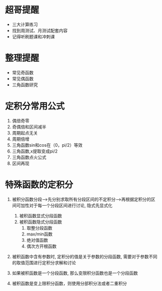 # 超哥提醒
- 三大计算练习
- 找到周测试、月测试配套内容
- 记得听刷题课和冲刺课

# 整理提醒
- 常见奇函数
- 常见偶函数
- 三角函数研究

# 定积分常用公式
1. 偶倍奇零
2. 奇偶倍和区间减半
3. 周期起点无关
4. 周期倍增
5. 三角函数sin和cos在（0，pi/2）等效
6. 三角函数,x提取变成pi/2
7. 三角函数点火公式
8. 区间再现


# 特殊函数的定积分
1. 被积分函数分段-->先分别求取所有分段区间的不定积分-->再根据定积分的区间可加性对于每一个分段区间进行讨论, 隐式先显式化
	1. 被积函数显式分段函数
	2. 被积函数隐式分段函数
		1. 取整分段函数
		2. max/min函数
		3. 绝对值函数
		4. 偶次方开根函数

2. 被积函数中含有参数时, 定积分的值是关于参数的分段函数, 需要对于参数不同的取值范围进行定积分求解和讨论

3. 如果被积函数是一个分段函数, 那么变限积分函数也是一个分段函数

4. 被积函数是变上限积分函数，则使用分部积分法或者二重积分





